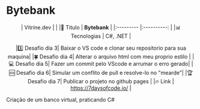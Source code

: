 # Bytebank

<div align="center">


  | Vitrine.dev |               |
  |📙 Titulo    |  __Bytebank__ |
  |:---------   |:----------:   |
  |📊 Tecnologias | C#, .NET    |
   
  |3️⃣ Desafio dia 3| Baixar o VS code e clonar seu repositorio para sua maquina|
  |🍀 Desafio dia 4| Alterar o arquivo html com meu proprio estilo |
  |💻 Desafio dia 5| Fazer um commit pelo VScode e arrumar o erro gerado|
  |🆘 Desafio dia 6| Simular um conflito de pull e resolve-lo no "mearde"|
  |🏆 Desafio dia 7| Publicar o projeto no github pages |
  |🔥 Link | https://7daysofcode.io/ |
 
</div>
Criação de um banco virtual, praticando C#   
